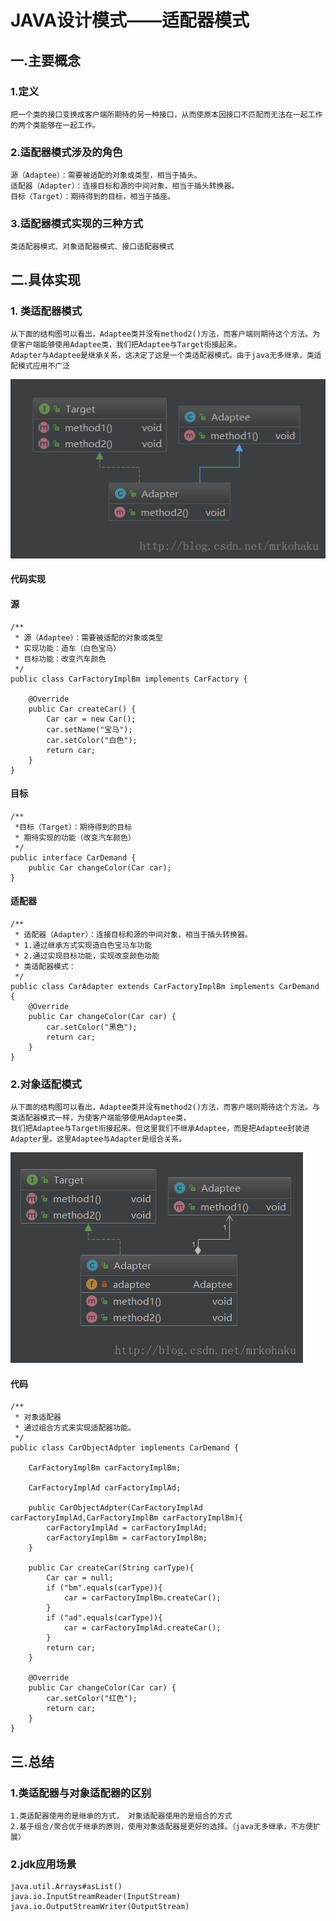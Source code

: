 # JAVA设计模式——适配器模式
## 一.主要概念
### 1.定义
    把一个类的接口变换成客户端所期待的另一种接口，从而使原本因接口不匹配而无法在一起工作的两个类能够在一起工作。
### 2.适配器模式涉及的角色
    源（Adaptee）：需要被适配的对象或类型，相当于插头。
    适配器（Adapter）：连接目标和源的中间对象，相当于插头转换器。
    目标（Target）：期待得到的目标，相当于插座。
### 3.适配器模式实现的三种方式
    类适配器模式、对象适配器模式、接口适配器模式

## 二.具体实现

### 1. 类适配器模式
    从下面的结构图可以看出，Adaptee类并没有method2()方法，而客户端则期待这个方法。为使客户端能够使用Adaptee类，我们把Adaptee与Target衔接起来。
    Adapter与Adaptee是继承关系，这决定了这是一个类适配器模式。由于java无多继承，类适配模式应用不广泛
![](./img/class.png)

#### 代码实现
    
#### 源
    /**
     * 源（Adaptee）：需要被适配的对象或类型
     * 实现功能：造车（白色宝马）
     * 目标功能：改变汽车颜色
     */
    public class CarFactoryImplBm implements CarFactory {
    
        @Override
        public Car createCar() {
            Car car = new Car();
            car.setName("宝马");
            car.setColor("白色");
            return car;
        }
    }
#### 目标
    /**
     *目标（Target）：期待得到的目标
     * 期待实现的功能（改变汽车颜色）
     */
    public interface CarDemand {
        public Car changeColor(Car car);
    }
#### 适配器
    /**
     * 适配器（Adapter）：连接目标和源的中间对象，相当于插头转换器。
     * 1.通过继承方式实现造白色宝马车功能
     * 2.通过实现目标功能，实现改变颜色功能
     * 类适配器模式：
     */
    public class CarAdapter extends CarFactoryImplBm implements CarDemand {
        @Override
        public Car changeColor(Car car) {
            car.setColor("黑色");
            return car;
        }
    }
### 2.对象适配模式
    从下面的结构图可以看出，Adaptee类并没有method2()方法，而客户端则期待这个方法。与类适配器模式一样，为使客户端能够使用Adaptee类，
    我们把Adaptee与Target衔接起来。但这里我们不继承Adaptee，而是把Adaptee封装进Adapter里。这里Adaptee与Adapter是组合关系。 
![](./img/object.png)  
#### 代码
    /**
     * 对象适配器
     * 通过组合方式来实现适配器功能。
     */
    public class CarObjectAdpter implements CarDemand {
    
        CarFactoryImplBm carFactoryImplBm;
    
        CarFactoryImplAd carFactoryImplAd;
    
        public CarObjectAdpter(CarFactoryImplAd carFactoryImplAd,CarFactoryImplBm carFactoryImplBm){
            carFactoryImplAd = carFactoryImplAd;
            carFactoryImplBm = carFactoryImplBm;
        }
    
        public Car createCar(String carType){
            Car car = null;
            if ("bm".equals(carType)){
                car = carFactoryImplBm.createCar();
            }
            if ("ad".equals(carType)){
                car = carFactoryImplAd.createCar();
            }
            return car;
        }
    
        @Override
        public Car changeColor(Car car) {
            car.setColor("红色");
            return car;
        }
    }
## 三.总结
### 1.类适配器与对象适配器的区别
    1.类适配器使用的是继承的方式， 对象适配器使用的是组合的方式
    2.基于组合/聚合优于继承的原则，使用对象适配器是更好的选择。（java无多继承，不方便扩展）
### 2.jdk应用场景
    java.util.Arrays#asList()
    java.io.InputStreamReader(InputStream)
    java.io.OutputStreamWriter(OutputStream)
    
    